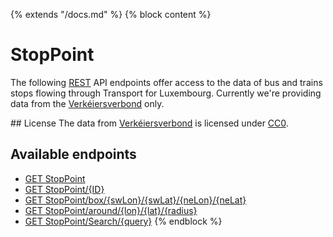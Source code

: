 {% extends "/docs.md" %}
{% block content %}
# StopPoint
The following [REST](https://en.wikipedia.org/wiki/Representational_state_transfer) API endpoints offer access to the data of bus and trains stops flowing through Transport for Luxembourg.
Currently we're providing data from the [Verkéiersverbond](https://data.public.lu/en/organizations/mobiliteitszentral/) only.

## License
The data from [Verkéiersverbond](https://data.public.lu/en/organizations/mobiliteitszentral/) is licensed under [CC0](https://creativecommons.org/publicdomain/zero/1.0/).

## Available endpoints
- [GET StopPoint](/RESTAPIs/StopPoint/index.md)
- [GET StopPoint/{ID}](/RESTAPIs/StopPoint/id.md)
- [GET StopPoint/box/{swLon}/{swLat}/{neLon}/{neLat}](/RESTAPIs/StopPoint/box.md)
- [GET StopPoint/around/{lon}/{lat}/{radius}](/RESTAPIs/StopPoint/around.md)
- [GET StopPoint/Search/{query}](/RESTAPIs/StopPoint/search.md)
{% endblock %}
